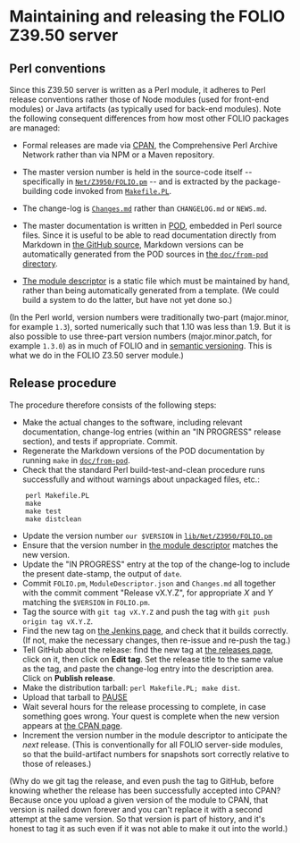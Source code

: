 # Maintaining and releasing the FOLIO Z39.50 server


## Perl conventions

Since this Z39.50 server is written as a Perl module, it adheres to Perl release conventions rather those of Node modules (used for front-end modules) or Java artifacts (as typically used for back-end modules). Note the following consequent differences from how most other FOLIO packages are managed:

* Formal releases are made via [CPAN](https://www.cpan.org/), the Comprehensive Perl Archive Network rather than via NPM or a Maven repository.

* The master version number is held in the source-code itself -- specifically in [`Net/Z3950/FOLIO.pm`](../lib/Net/Z3950/FOLIO.pm) -- and is extracted by the package-building code invoked from [`Makefile.PL`](../Makefile.PL).

* The change-log is [`Changes.md`](../Changes.md) rather than `CHANGELOG.md` or `NEWS.md`.

* The master documentation is written in [POD](https://perldoc.perl.org/perlpod.html), embedded in Perl source files. Since it is useful to be able to read documentation directly from Markdown in [the GitHub source](https://github.com/folio-org/Net-Z3950-FOLIO/), Markdown versions can be automatically generated from the POD sources in [the `doc/from-pod` directory](from-pod).

* [The module descriptor](../ModuleDescriptor.json) is a static file which must be maintained by hand, rather than being automatically generated from a template. (We could build a system to do the latter, but have not yet done so.)

(In the Perl world, version numbers were traditionally two-part (major.minor, for example `1.3`), sorted numerically such that 1.10 was less than 1.9. But it is also possible to use three-part version numbers (major.minor.patch, for example `1.3.0`) as in much of FOLIO and in [semantic versioning](https://semver.org/). This is what we do in the FOLIO Z3.50 server module.)


## Release procedure

The procedure therefore consists of the following steps:

* Make the actual changes to the software, including relevant documentation, change-log entries (within an "IN PROGRESS" release section), and tests if appropriate. Commit.
* Regenerate the Markdown versions of the POD documentation by running `make` in [`doc/from-pod`](from-pod).
* Check that the standard Perl build-test-and-clean procedure runs successfully and without warnings about unpackaged files, etc.:
```	
	perl Makefile.PL
	make
	make test
	make distclean
```
* Update the version number `our $VERSION` in [`lib/Net/Z3950/FOLIO.pm`](../lib/Net/Z3950/FOLIO.pm)
* Ensure that the version number in [the module descriptor](../ModuleDescriptor.json) matches the new version.
* Update the "IN PROGRESS" entry at the top of the change-log to include the present date-stamp, the output of `date`.
* Commit `FOLIO.pm`, `ModuleDescriptor.json` and `Changes.md` all together with the commit comment "Release vX.Y.Z", for appropriate _X_ and _Y_ matching the `$VERSION` in `FOLIO.pm`.
* Tag the source with `git tag vX.Y.Z` and push the tag with `git push origin tag vX.Y.Z`.
* Find the new tag on [the Jenkins page](https://jenkins-aws.indexdata.com/job/folio-org/job/Net-Z3950-FOLIO/view/tags/), and check that it builds correctly. (If not, make the necessary changes, then re-issue and re-push the tag.)
* Tell GitHub about the release: find the new tag at [the releases page](https://github.com/folio-org/Net-Z3950-FOLIO/releases), click on it, then click on **Edit tag**. Set the release title to the same value as the tag, and paste the change-log entry into the description area. Click on **Publish release**.
* Make the distribution tarball: `perl Makefile.PL; make dist`.
* Upload that tarball to [PAUSE](https://pause.perl.org/pause/authenquery?ACTION=add_uri)
* Wait several hours for the release processing to complete, in case something goes wrong. Your quest is complete when the new version appears at [the CPAN page](https://metacpan.org/release/Net-Z3950-FOLIO).
* Increment the version number in the module descriptor to anticipate the _next_ release. (This is conventionally for all FOLIO server-side modules, so that the build-artifact numbers for snapshots sort correctly relative to those of releases.)

(Why do we git tag the release, and even push the tag to GitHub, before knowing whether the release has been successfully accepted into CPAN? Because once you upload a given version of the module to CPAN, that version is nailed down forever and you can't replace it with a second attempt at the same version. So that version is part of history, and it's honest to tag it as such even if it was not able to make it out into the world.)


